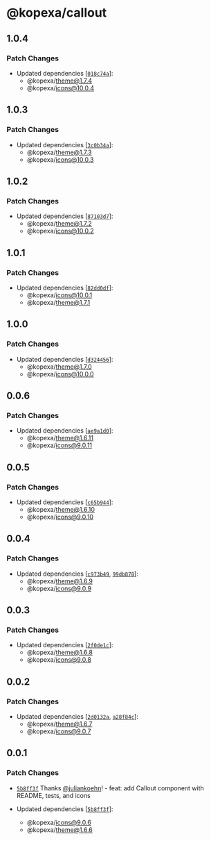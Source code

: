 # @kopexa/callout

## 1.0.4

### Patch Changes

- Updated dependencies [[`018c74a`](https://github.com/kopexa-grc/sight/commit/018c74ad9e99915b8d899e962e68f0d2ccb269d8)]:
  - @kopexa/theme@1.7.4
  - @kopexa/icons@10.0.4

## 1.0.3

### Patch Changes

- Updated dependencies [[`3c0b34a`](https://github.com/kopexa-grc/sight/commit/3c0b34ad349d21f8be53669294f4e191264fd9fd)]:
  - @kopexa/theme@1.7.3
  - @kopexa/icons@10.0.3

## 1.0.2

### Patch Changes

- Updated dependencies [[`87103d7`](https://github.com/kopexa-grc/sight/commit/87103d77ae7e38145a2de2d75cb0b98b53b3570a)]:
  - @kopexa/theme@1.7.2
  - @kopexa/icons@10.0.2

## 1.0.1

### Patch Changes

- Updated dependencies [[`82dd0df`](https://github.com/kopexa-grc/sight/commit/82dd0df5cc8952f10960abfc7d0d6cd6b2db01c1)]:
  - @kopexa/icons@10.0.1
  - @kopexa/theme@1.7.1

## 1.0.0

### Patch Changes

- Updated dependencies [[`d324456`](https://github.com/kopexa-grc/sight/commit/d324456e4a290b6862aa065205bcc01eb0768392)]:
  - @kopexa/theme@1.7.0
  - @kopexa/icons@10.0.0

## 0.0.6

### Patch Changes

- Updated dependencies [[`ae9a1d0`](https://github.com/kopexa-grc/sight/commit/ae9a1d0ccf5812eee0d54025bbeb1065850ce66a)]:
  - @kopexa/theme@1.6.11
  - @kopexa/icons@9.0.11

## 0.0.5

### Patch Changes

- Updated dependencies [[`c65b944`](https://github.com/kopexa-grc/sight/commit/c65b9444b7cde9ec7aceddbda279f4b1fdc0cf08)]:
  - @kopexa/theme@1.6.10
  - @kopexa/icons@9.0.10

## 0.0.4

### Patch Changes

- Updated dependencies [[`c973b49`](https://github.com/kopexa-grc/sight/commit/c973b4953849b4abe83d8dfdad8c4558c59d2e45), [`99db878`](https://github.com/kopexa-grc/sight/commit/99db8786314e4a12e5f96f9989f790e2653fb34a)]:
  - @kopexa/theme@1.6.9
  - @kopexa/icons@9.0.9

## 0.0.3

### Patch Changes

- Updated dependencies [[`2f0de1c`](https://github.com/kopexa-grc/sight/commit/2f0de1cb0a8b49798f80582887e13e75afa02d77)]:
  - @kopexa/theme@1.6.8
  - @kopexa/icons@9.0.8

## 0.0.2

### Patch Changes

- Updated dependencies [[`2d0132a`](https://github.com/kopexa-grc/sight/commit/2d0132a983dd46abb0bbd97a914d9f63489b91eb), [`a28f84c`](https://github.com/kopexa-grc/sight/commit/a28f84cbcc21e76b1bb5971519fdcc1a8ac8f568)]:
  - @kopexa/theme@1.6.7
  - @kopexa/icons@9.0.7

## 0.0.1

### Patch Changes

- [`5b8ff3f`](https://github.com/kopexa-grc/sight/commit/5b8ff3fe48440aed46b2ab38b9a96be5da207be6) Thanks [@juliankoehn](https://github.com/juliankoehn)! - feat: add Callout component with README, tests, and icons

- Updated dependencies [[`5b8ff3f`](https://github.com/kopexa-grc/sight/commit/5b8ff3fe48440aed46b2ab38b9a96be5da207be6)]:
  - @kopexa/icons@9.0.6
  - @kopexa/theme@1.6.6
